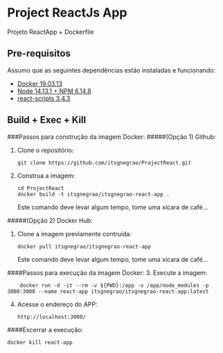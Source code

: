 # Project ReactJs App

Projeto ReactApp + Dockerfile

## Pre-requisitos

Assumo que as seguintes dependências estão instaladas e funcionando:

 - [Docker 19.03.13](http://www.docker.io/gettingstarted/#h_installation)
 - [Node 14.13.1 + NPM 6.14.8](https://nodejs.org/en/download/current/)
 - [react-scripts 3.4.3](https://www.npmjs.com/package/react-scripts)
 
## Build + Exec + Kill

###Passos para construção da imagem Docker:
#####(Opção 1) Github:

1.  Clone o repositório:

        git clone https://github.com/itsgnegrao/ProjectReact.git

2.  Construa a imagem:

        cd ProjectReact
        docker build -t itsgnegrao/itsgnegrao-react-app .
        
    Este comando deve levar algum tempo, tome uma xícara de café...
    
#####(Opção 2) Docker Hub:

1.  Clone a imagem previamente contruída:

        docker pull itsgnegrao/itsgnegrao-react-app

    Este comando deve levar algum tempo, tome uma xícara de café...
    
####Passos para execução da imagem Docker:
3.  Execute a imagem:

        docker run -d -it --rm -v ${PWD}:/app -v /app/node_modules -p 3000:3000 --name react-app itsgnegrao/itsgnegrao-react-app:latest

4.  Acesse o endereço do APP:

        http://localhost:3000/
        
####Excerrar a execução:
        
    docker kill react-app